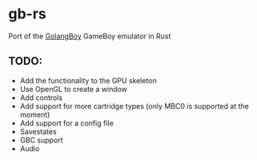 # gb-rs  
Port of the [GolangBoy](https://github.com/karimElmougi/GolangBoy) GameBoy emulator in Rust

## TODO:  
- Add the functionality to the GPU skeleton
- Use OpenGL to create a window 
- Add controls
- Add support for more cartridge types (only MBC0 is supported at the moment)
- Add support for a config file
- Savestates
- GBC support
- Audio

